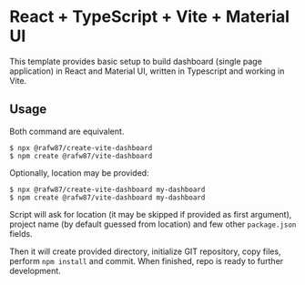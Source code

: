 # React + TypeScript + Vite + Material UI

This template provides basic setup to build dashboard (single page application)
in React and Material UI, written in Typescript and working in Vite.

## Usage

Both command are equivalent.
```shell
$ npx @rafw87/create-vite-dashboard
$ npm create @rafw87/vite-dashboard
```

Optionally, location may be provided:
```shell
$ npx @rafw87/create-vite-dashboard my-dashboard
$ npm create @rafw87/vite-dashboard my-dashboard
```

Script will ask for location (it may be skipped if provided as first argument),
project name (by default guessed from location) and few other `package.json` fields.

Then it will create provided directory, initialize GIT repository, copy files,
perform `npm install` and commit. When finished, repo is ready to further development.